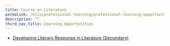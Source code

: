 ```yaml
---
title: Course on Literature
permalink: /elis/professional-learning/professional-learning-opportunities/courses-on-literature/
description: ""
third_nav_title: Learning Opportunities
---
```

*   [Developing Literary Response in Literature (Secondary)](/elis/professional-learning/professional-learning-opportunities/developing-literary-responses/)